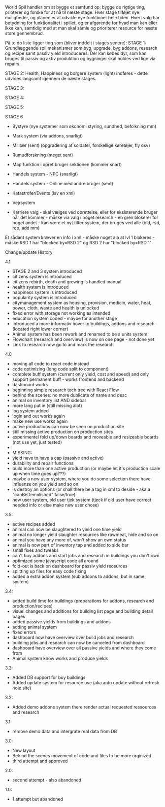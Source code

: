 World Spil handler om at bygge et samfund op; bygge de rigtige ting, prioterer og forske for at nå til næste stage. Hver stage tilføjet nye muligheder, og planen er at udvikle nye funktioner hele tiden. Hvert valg har betydning for funktionalitet i spillet, og er afgørende for hvad man kan eller ikke kan, samtidig med at man skal samle og prioriterer resource for næste store gennembrud.

På to do liste ligger ting som (bliver inddelt i stages senere):
STAGE 1: 
Grundlæggende spil mekanismer som byg, upgrade, byg addons, research og recipe samt passiv yield introduceres. Der kan købes dyr, som kan bruges til passiv og aktiv produktion og bygninger skal holdes ved lige via repairs.

STAGE 2:
Health, Happiness og borgere system (light) indføres - dette udvides langsomt igennem de næste stages.

STAGE 3:


STAGE 4:


STAGE 5:



STAGE 6





- Bystyre (nye systemer som økonomi styring, sundhed, befolkning mm)
- Mark system (via addons, snarligt)
- Militær (sent) (opgradering af soldater, forskellige køretøjer, fly osv)
- Rumudforskning (meget sent)
- Map funktion i opret bruger sektionen (kommer snart)
- Handels system - NPC (snarligt)
- Handels system - Online med andre bruger (sent)
- Katastrofer/Events (lav en xml)
- Vejrsystem

- Karriere valg - skal vælges ved oprettelse, eller for eksisterende bruger når det kommer - måske via valg i noget research - en gren blokerer for noget andet - kan være et nyt filter system, der bruges ved alle (bld, rsd, rcp, add mm)

Et sådant system kræver en info i xml - måske noget ala at lvl 1 blokeres - måske RSD 1 har "blocked by=RSD 2" og RSD 2 har "blocked by=RSD 1"

Change/update History

4.1
- STAGE 2 and 3 system introduced
- citizens system is introduced
- citizens rebirth, death and growing is handled manual
- health system is introduced
- happiness system is introduced
- popularity system is introduced
- citymanagement system as housing, provision, medicin, water, heat, power, cloth, waste and health is unlocked
- fixed error with storage not working as intended
- education system coded - maybe for another stage
- Introduced a more informativ hover to buildings, addons and research (located right lower corner)
- Animal system has been rework and renamed to be a units system
- Flowchart (research and overview) is now on one page - not done yet
- Link to research now go to and mark the research

4.0
- moving all code to react code instead
- code optimizing (long code split to component)
- complete buff system (current only yield, cost and speed) and only support permanent buff - works frontend and backend
- dashboard works
- beginning simple research tech tree with React Flow
- behind the scenes: no more dublicate of name and desc
- animal on inventory list AND sidebar
- more lang put in (still missing alot)
- log system added
- login and out works again
- make new use works again
- active productions can now be seen on production site
- still missing active production on production sites
- experimentel fold up/down boards and moveable and resizeable boards (not use yet, just tested)
- 
- MISSING:
- yield have to have a cap (passive and active)
- durability and repair functions
- build more than one active production (or maybe let it's production scale up when time goes up???)
- maybe a new user system, where you do some selection there have influenze on you yield and so on
- is destroy an options (or shall there be a tag in xml to deside - aka a "canBeDemolished" false/true)
- new user system, old user tjek system (tjeck if old user have correct needed info or else make new user chose)

3.5:
- active recipes added
- animal can now be slaughtered to yield one time yield
- animal no longer yield slaughter resources like rawmeat, hide and so on
- animal you have any more of, won't show an own status
- animal is now part of inventory tap and added to side bar
- small fixes and tweaks
- can't buy addons and start jobs and research in buildings you don't own
- optimized some javascript code all around
- fold-out is back on dashboard for passiv yield reosurces
- splitting up files for easy code fixing
- added a extra addon system (sub addons to addons, but in same system)

3.4:
- added build time for buildings (preparations for addons, research and production/recipes)<br>
- visuel changes and additions for building list page and building detail pages <br>
- added passive yields from buildings and addons
- adding animal system
- fixed errors
- dashboard now have overview over build jobs and research 
- building jobs and research can now be canceled from dashboard
- dashboard have overview over all passive yields and where they come from
- Animal system know works and produce yields

3.3:
- Added DB support for buy buildings
- Added update system for resource use (aka auto update without refresh hole site)

3.2:
- Added demo addons system there render actual requested ressources and research

3.1:
- remove demo data and intergrate real data from DB 

3.0:
- New layout
- Behind the scenes movement of code and files to be more orginized
- third attempt and approved

2.0:
- second attempt - also abandoned

1.0:
- 1 attempt but abandoned
